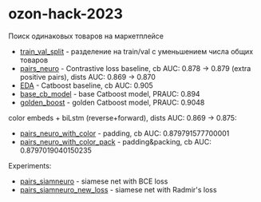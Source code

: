 # ozon-hack-2023
Поиск одинаковых товаров на маркетплейсе

* [train_val_split](train_val_split.ipynb) - разделение на train/val с уменьшением числа общих товаров
* [pairs_neuro](pairs_neuro.ipynb) - Contrastive loss baseline, cb AUC: 0.878 -> 0.879 (extra positive pairs), dists AUC: 0.869 -> 0.870
* [EDA](EDA.ipynb) - Catboost baseline, cb AUC: 0.905
* [base_cb_model](base_cb_model.ipynb) - base Catboost model, PRAUC: 0.894
* [golden_boost](golden_boost.ipynb) - golden Catboost model, PRAUC: 0.9048

color embeds + biLstm (reverse+forward), dists AUC: 0.869 -> 0.875:
* [pairs_neuro_with_color](experiments/pairs_neuro_with_color.ipynb) - padding, cb AUC: 0.879791577700001
* [pairs_neuro_with_color_pack](experiments/pairs_neuro_with_color_pack.ipynb) - padding&packing, cb AUC: 0.8797019040150235

Experiments:
* [pairs_siamneuro](experiments/pairs_siamneuro.ipynb) - siamese net with BCE loss
* [pairs_siamneuro_new_loss](experiments/pairs_siamneuro_new_loss.ipynb) - siamese net with Radmir's loss
